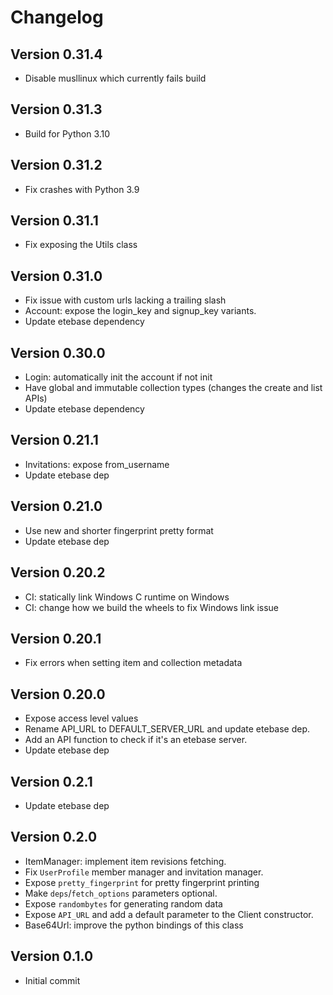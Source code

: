 # Changelog

## Version 0.31.4
* Disable musllinux which currently fails build

## Version 0.31.3
* Build for Python 3.10

## Version 0.31.2
* Fix crashes with Python 3.9

## Version 0.31.1
* Fix exposing the Utils class

## Version 0.31.0
* Fix issue with custom urls lacking a trailing slash
* Account: expose the login_key and signup_key variants.
* Update etebase dependency

## Version 0.30.0
* Login: automatically init the account if not init
* Have global and immutable collection types (changes the create and list APIs)
* Update etebase dependency

## Version 0.21.1
* Invitations: expose from_username
* Update etebase dep

## Version 0.21.0
* Use new and shorter fingerprint pretty format
* Update etebase dep

## Version 0.20.2
* CI: statically link Windows C runtime on Windows
* CI: change how we build the wheels to fix Windows link issue

## Version 0.20.1
* Fix errors when setting item and collection metadata

## Version 0.20.0
* Expose access level values
* Rename API_URL to DEFAULT_SERVER_URL and update etebase dep.
* Add an API function to check if it's an etebase server.
* Update etebase dep

## Version 0.2.1
* Update etebase dep

## Version 0.2.0
* ItemManager: implement item revisions fetching.
* Fix `UserProfile` member manager and invitation manager.
* Expose `pretty_fingerprint` for pretty fingerprint printing
* Make `deps`/`fetch_options` parameters optional.
* Expose `randombytes` for generating random data
* Expose `API_URL` and add a default parameter to the Client constructor.
* Base64Url: improve the python bindings of this class

## Version 0.1.0
* Initial commit
